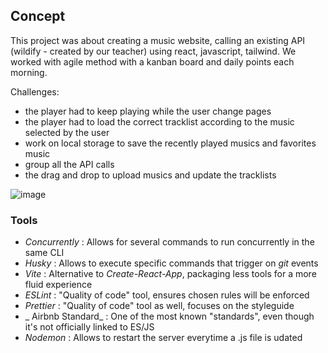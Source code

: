## Concept
This project was about creating a music website, calling an existing API (wildify - created by our teacher) using react, javascript, tailwind.
We worked with agile method with a kanban board and daily points each morning.

Challenges:
  
  - the player had to keep playing while the user change pages
  - the player had to load the correct tracklist according to the music selected by the user
  - work on local storage to save the recently played musics and favorites music
  - group all the API calls
  - the drag and drop to upload musics and update the tracklists
  
  ![image](https://user-images.githubusercontent.com/105073078/206470285-5429c7bc-4f9c-4c38-814c-aede3c69fe08.png)


### Tools

- _Concurrently_ : Allows for several commands to run concurrently in the same CLI
- _Husky_ : Allows to execute specific commands that trigger on _git_ events
- _Vite_ : Alternative to _Create-React-App_, packaging less tools for a more fluid experience
- _ESLint_ : "Quality of code" tool, ensures chosen rules will be enforced
- _Prettier_ : "Quality of code" tool as well, focuses on the styleguide
- _ Airbnb Standard_ : One of the most known "standards", even though it's not officially linked to ES/JS
- _Nodemon_ : Allows to restart the server everytime a .js file is udated
